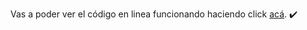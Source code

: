Vas a poder ver el código en linea funcionando haciendo click <a href="http://clasequince.fedevcode.com/" target="_blank">acá</a>. ✔️

